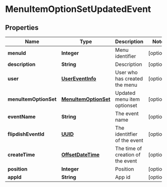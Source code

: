 
# MenuItemOptionSetUpdatedEvent

## Properties
Name | Type | Description | Notes
------------ | ------------- | ------------- | -------------
**menuId** | **Integer** | Menu identifier |  [optional]
**description** | **String** | Description |  [optional]
**user** | [**UserEventInfo**](UserEventInfo.md) | User who has created the menu |  [optional]
**menuItemOptionSet** | [**MenuItemOptionSet**](MenuItemOptionSet.md) | Updated menu item optionset |  [optional]
**eventName** | **String** | The event name |  [optional]
**flipdishEventId** | [**UUID**](UUID.md) | The identitfier of the event |  [optional]
**createTime** | [**OffsetDateTime**](OffsetDateTime.md) | The time of creation of the event |  [optional]
**position** | **Integer** | Position |  [optional]
**appId** | **String** | App id |  [optional]




